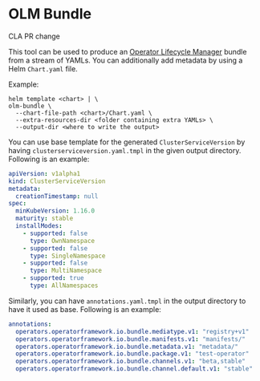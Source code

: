 # OLM Bundle

CLA PR change

This tool can be used to produce an [Operator Lifecycle Manager](https://docs.openshift.com/container-platform/4.7/operators/understanding/olm-packaging-format.html)
bundle from a stream of YAMLs. You can additionally add metadata by using a Helm
`Chart.yaml` file.

Example:
```
helm template <chart> | \
olm-bundle \
  --chart-file-path <chart>/Chart.yaml \
  --extra-resources-dir <folder containing extra YAMLs> \
  --output-dir <where to write the output>
```

You can use base template for the generated `ClusterServiceVersion` by having
`clusterserviceversion.yaml.tmpl` in the given output directory. Following is an
example:
```yaml
apiVersion: v1alpha1
kind: ClusterServiceVersion
metadata:
  creationTimestamp: null
spec:
  minKubeVersion: 1.16.0
  maturity: stable
  installModes:
    - supported: false
      type: OwnNamespace
    - supported: false
      type: SingleNamespace
    - supported: false
      type: MultiNamespace
    - supported: true
      type: AllNamespaces
```

Similarly, you can have `annotations.yaml.tmpl` in the output directory to have
it used as base. Following is an example:
```yaml
annotations:
  operators.operatorframework.io.bundle.mediatype.v1: "registry+v1"
  operators.operatorframework.io.bundle.manifests.v1: "manifests/"
  operators.operatorframework.io.bundle.metadata.v1: "metadata/"
  operators.operatorframework.io.bundle.package.v1: "test-operator"
  operators.operatorframework.io.bundle.channels.v1: "beta,stable"
  operators.operatorframework.io.bundle.channel.default.v1: "stable"
```
